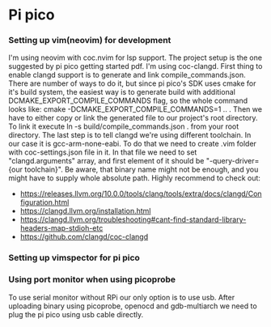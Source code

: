 # Pi pico
### Setting up vim(neovim) for development
I'm using neovim with coc.nvim for lsp support. The project setup is the one suggested by pi pico getting started pdf. I'm using coc-clangd. First thing to enable clangd support is to generate and link compile_commands.json. There are number of ways to do it, but since pi pico's SDK uses cmake for it's build system, the easiest way is to generate build with additional DCMAKE_EXPORT_COMPILE_COMMANDS flag, so the whole command looks like: cmake -DCMAKE_EXPORT_COMPILE_COMMANDS=1 .. .
Then we have to either copy or link the generated file to our project's root directory. To link it execute ln -s build/compile_commands.json . from your root directory. The last step is to tell clangd we're using different toolchain. In our case it is gcc-arm-none-eabi. To do that we need to create .vim folder with coc-settings.json file in it. In that file we need to set "clangd.arguments" array, and first element of it should be "-query-driver={our toolchain}". Be aware, that binary name might not be enough, and you might have to supply whole absolute path.
Highly recommend to check out:
- https://releases.llvm.org/10.0.0/tools/clang/tools/extra/docs/clangd/Configuration.html
- https://clangd.llvm.org/installation.html
- https://clangd.llvm.org/troubleshooting#cant-find-standard-library-headers-map-stdioh-etc
- https://github.com/clangd/coc-clangd
### Setting up vimspector for pi pico
### Using port monitor when using picoprobe
To use serial monitor without RPi our only option is to use usb. After uploading binary using picoprobe, openocd and gdb-multiarch we need to plug the pi pico using usb cable directly.